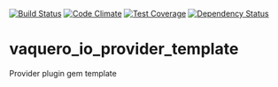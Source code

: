 [![Build Status](https://travis-ci.org/vaquero-io/vaquero_io_provider_template.svg?branch=master)](https://travis-ci.org/vaquero-io/vaquero_io_provider_template)
[![Code Climate](https://codeclimate.com/github/vaquero-io/vaquero_io_provider_template/badges/gpa.svg)](https://codeclimate.com/github/vaquero-io/vaquero_io_provider_template)
[![Test Coverage](https://codeclimate.com/github/vaquero-io/vaquero_io_provider_template/badges/coverage.svg)](https://codeclimate.com/github/vaquero-io/vaquero_io_provider_template/coverage)
[![Dependency Status](https://gemnasium.com/vaquero-io/vaquero_io_provider_temmplate.png?travis)](https://gemnasium.com/vaquero-io/vaquero_io_provider_template)
# vaquero_io_provider_template
Provider plugin gem template
